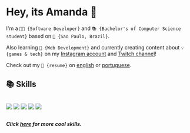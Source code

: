 # Hey, its Amanda 👋 

I'm a `👩‍🚀 {Software Developer}` and `📚 {Bachelor's of Computer Science student}` based on `🌆 {Sao Paulo, Brazil}`.

Also learning `🌱 {Web Development}` and currently creating content about `💡 {games & tech}` on my [Instagram account](https://www.instagram.com/amanditadev/) and [Twitch channel](https://twitch.tv/amanditadev/)!

Check out my `📃 {resume}` on <a href="/files/resume.pdf">english</a> or <a href="/files/curriculo.pdf">portuguese</a>.

## 📚 Skills

<p style="display: inline-block;">
  <img src="https://img.shields.io/badge/html5-%23E34F26.svg?&style=for-the-badge&logo=html5&logoColor=white" />
  <img src="https://img.shields.io/badge/css3-%231572B6.svg?&style=for-the-badge&logo=css3&logoColor=white" />
  <img src="https://img.shields.io/badge/javascript-%23F7DF1E.svg?&style=for-the-badge&logo=javascript&logoColor=black" />
  <img src="https://img.shields.io/badge/vue.js-%234FC08D.svg?&style=for-the-badge&logo=vue.js&logoColor=white" />
  <img src="https://img.shields.io/badge/nuxt.js-%2300C58E.svg?&style=for-the-badge&logo=nuxt.js&logoColor=white" />
</p>

***Click <a href="/SKILLS.md">here</a> for more cool skills.***
